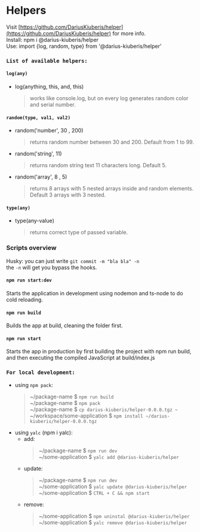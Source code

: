 # Helpers

Visit [https://github.com/DariusKiuberis/helper](https://github.com/DariusKiuberis/helper) for more info.<br>
Install: npm i @darius-kiuberis/helper <br>
Use: import {log, random, type} from '@darius-kiuberis/helper'

### `List of available helpers:`

#### `log(any)`

- log(anything, this, and, this)<br>
  > works like console.log, but on every log generates random color and serial number.

#### `random(type, val1, val2)`

- random('number', 30 , 200)<br>
  > returns random number between 30 and 200. Default from 1 to 99.
- random('string', 11)<br>

  > returns random string text 11 characters long. Default 5.

- random('array', 8 , 5)<br>
  > returns 8 arrays with 5 nested arrays inside and random elements. Default 3 arrays with 3 nested.

#### `type(any)`

- type(any-value)<br>
  > returns correct type of passed variable.

### Scripts overview

Husky: you can just write `git commit -m "bla bla" -n` <br>
the `-n` will get you bypass the hooks.

#### `npm run start:dev`

Starts the application in development using nodemon and ts-node to do cold reloading.

#### `npm run build`

Builds the app at build, cleaning the folder first.

#### `npm run start`

Starts the app in production by first building the project with npm run build,
and then executing the compiled JavaScript at build/index.js

### `For local development:`

- using `npm pack`:
  > ~/package-name $ `npm run build` <br>
  > ~/package-name $ `npm pack` <br>
  > ~/package-name $ `cp darius-kiuberis/helper-0.0.0.tgz ~` <br>
  > ~/workspace/some-application $ `npm install ~/darius-kiuberis/helper-0.0.0.tgz`
- using `yalc` (npm i yalc):
  - add: <br>
    > ~/package-name $ `npm run dev` <br>
    > ~/some-application $ `yalc add @darius-kiuberis/helper`<br>
  - update: <br>
    > ~/package-name $ `npm run dev` <br>
    > ~/some-application $ `yalc update @darius-kiuberis/helper`<br>
    > ~/some-application $ `CTRL + C && npm start`<br>
  - remove: <br>
    > ~/some-application $ `npm uninstal @darius-kiuberis/helper` <br>
    > ~/some-application $ `yalc remove @darius-kiuberis/helper` <br>
